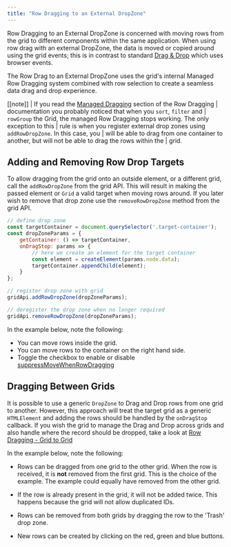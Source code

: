 ```yaml
---
title: "Row Dragging to an External DropZone"
---
```


Row Dragging to an External DropZone is concerned with moving rows from the grid to different components within the same application. When using row drag with an external DropZone, the data is moved or copied around using the grid events; this is in contrast to standard [Drag &amp; Drop](/drag-and-drop/) which uses browser events.

The Row Drag to an External DropZone uses the grid's internal Managed Row Dragging system combined with row selection
to create a seamless data drag and drop experience.

<api-documentation source='grid-api/api.json' section='rowDrag' names='["addRowDropZone", "removeRowDropZone"]'></api-documentation>


[[note]]
| If you read the [Managed Dragging](/row-dragging/#managed-dragging) section of the Row Dragging
| documentation you probably noticed that when you `sort`, `filter` and
| `rowGroup` the Grid, the managed Row Dragging stops working. The only exception to this
| rule is when you register external drop zones using `addRowDropZone`. In this case, you
| will be able to drag from one container to another, but will not be able to drag the rows within the
| grid.


## Adding and Removing Row Drop Targets

To allow dragging from the grid onto an outside element, or a different grid, call the `addRowDropZone` from the grid API. This will result in making the passed element or `Grid` a valid target when moving rows around. If you later wish to remove that drop zone use the `removeRowDropZone` method from the grid API.

```js
// define drop zone
const targetContainer = document.querySelector('.target-container');
const dropZoneParams = {
    getContainer: () => targetContainer,
    onDragStop: params => {
        // here we create an element for the target container
        const element = createElement(params.node.data);
        targetContainer.appendChild(element);
    }
};

// register drop zone with grid
gridApi.addRowDropZone(dropZoneParams);

// deregister the drop zone when no longer required
gridApi.removeRowDropZone(dropZoneParams);
```

In the example below, note the following:

- You can move rows inside the grid.
- You can move rows to the container on the right hand side.
- Toggle the checkbox to enable or disable [suppressMoveWhenRowDragging](/row-dragging/#suppress-move-when-dragging)

<grid-example title='Simple' name='simple' type='generated'></grid-example>

## Dragging Between Grids

It is possible to use a generic `DropZone` to Drag and Drop rows from one grid to another. However, this approach will treat the target grid as a generic `HTMLElement` and adding the rows should be handled by the `onDragStop` callback. If you wish the grid to manage the Drag and Drop across grids and also handle where the record should be dropped, take a look at
[Row Dragging - Grid to Grid](/row-dragging-to-grid/)

In the example below, note the following:

- Rows can be dragged from one grid to the other grid. When the row is received, it is **not** removed from the first grid. This is the choice of the example. The example could equally have removed from the other grid.

- If the row is already present in the grid, it will not be added twice. This happens because the grid will not allow duplicated IDs.

- Rows can be removed from both grids by dragging the row to the 'Trash' drop zone.

- New rows can be created by clicking on the red, green and blue buttons.


<grid-example title='Two Grids' name='two-grids' type='multi' options='{ "extras": ["fontawesome"] }'></grid-example>
